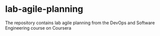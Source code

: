 # lab-agile-planning
The repository contains lab agile planning from the DevOps and Software Engineering course on Coursera
